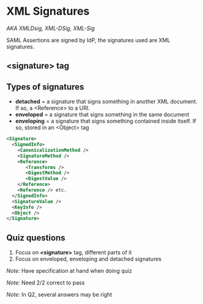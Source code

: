 # XML Signatures

*AKA XMLDsig, XML-DSig, XML-Sig*

SAML Assertions are signed by IdP, the signatures used are XML signatures.

## **\<signature>** tag

## Types of signatures
* **detached** = a signature that signs something in another XML document.
If so, a \<Reference> to a URI.
* **enveloped** = a signature that signs something in the same document
* **enveloping** = a signature that signs something contained inside itself.
If so, stored in an \<Object> tag

~~~ xml
<Signature>
  <SignedInfo>
    <CanonicalizationMethod />
    <SignatureMethod />
    <Reference>
       <Transforms />
       <DigestMethod />
       <DigestValue />
    </Reference>
    <Reference /> etc.
  </SignedInfo>
  <SignatureValue />
  <KeyInfo />
  <Object />
</Signature>
~~~

## Quiz questions
1. Focus on **\<signature>** tag, different parts of it
2. Focus on enveloped, enveloping and detached signatures

*Note:* Have specification at hand when doing quiz

*Note:* Need 2/2 correct to pass

*Note:* In Q2, several answers may be right